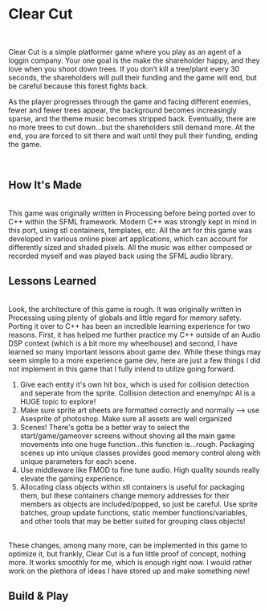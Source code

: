 #  Clear Cut
<br>

Clear Cut is a simple platformer game where you play as an agent of a loggin company. Your one goal is the make the shareholder happy, and they love when you shoot down trees. If you don’t kill a tree/plant every 30 seconds, the shareholders will pull their funding and the game will end, but be careful because this forest fights back. 

As the player progresses through the game and facing different enemies, fewer and fewer trees appear, the background becomes increasingly sparse, and the theme music becomes stripped back. Eventually, there are no more trees to cut down...but the shareholders still demand more. At the end, you are forced to sit there and wait until they pull their funding, ending the game.

<br>

## How It's Made
<br> 
This game was originally written in Processing before being ported over to C++ within the SFML framework. Modern C++ was strongly kept in mind in this port, using stl containers, templates, etc. 
All the art for this game was developed in various online pixel art applications, which can account for differently sized and shaded pixels. All the music was either composed or recorded myself and was played back using the SFML audio library.

<br>

## Lessons Learned
<br>
Look, the architecture of this game is rough. It was originally written in Processing using plenty of globals and little regard for memory safety. Porting it over to C++ has been an incredible learning experience for two reasons. First, it has helped me further practice my C++ outside of an Audio DSP context (which is a bit more my wheelhouse) and second, I have learned so many important lessons about game dev. While these things may seem simple to a more experience game dev, here are just a few things I did not implement in this game that I fully intend to utilize going forward.

<br>

1. Give each entity it's own hit box, which is used for collision detection and seperate from the sprite. Collision detection and enemy/npc AI is a HUGE topic to explore!
2. Make sure sprite art sheets are formatted correctly and normally --> use Asesprite of photoshop. Make sure all assets are well organized
3. Scenes! There's gotta be a better way to select the start/game/gameover screens without shoving all the main game movements into one huge function...this function is...rough. Packaging scenes up into unique classes provides good memory control along with unique parameters for each scene.
4. Use middleware like FMOD to fine tune audio. High quality sounds really elevate the gaming experience.
5. Allocating class objects within stl containers is useful for packaging them, but these containers change memory addresses for their members as objects are included/popped, so just be careful. Use sprite batches, group update functions, static member functions/variables, and other tools that may be better suited for grouping class objects!

<br>
These changes, among many more, can be implemented in this game to optimize it, but frankly, Clear Cut is a fun little proof of concept, nothing more. It works smoothly for me, which is enough right now. I would rather work on the plethora of ideas I have stored up and make something new!


## Build & Play
<br>



